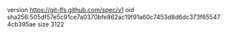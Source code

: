 version https://git-lfs.github.com/spec/v1
oid sha256:505df57e5c91ce7a0370bfe862ac19f91a60c7453d8d6dc373f655474cb395ae
size 3122
